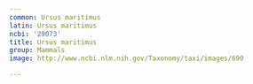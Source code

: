 ```yaml
---
common: Ursus maritimus
latin: Ursus maritimus
ncbi: '29073'
title: Ursus maritimus
group: Mammals
image: http://www.ncbi.nlm.nih.gov/Taxonomy/taxi/images/690

---
```

